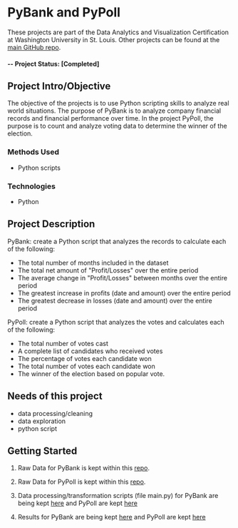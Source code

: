 # PyBank and PyPoll
These projects are part of the Data Analytics and Visualization Certification at Washington University in St. Louis.  Other projects can be found at the [main GitHub repo](https://github.com/jfandata/Washington_University_Data_Analytics_Certificate).

#### -- Project Status: [Completed]

## Project Intro/Objective
The objective of the projects is to use Python scripting skills to analyze real world situations. The purpose of PyBank is to analyze company financial records and financial performance over time. In the project PyPoll, the purpose is to count and analyze voting data to determine the winner of the election. 

### Methods Used
* Python scripts

### Technologies
* Python

## Project Description
PyBank: create a Python script that analyzes the records to calculate each of the following:
- The total number of months included in the dataset
- The total net amount of "Profit/Losses" over the entire period
- The average change in "Profit/Losses" between months over the entire period
- The greatest increase in profits (date and amount) over the entire period
- The greatest decrease in losses (date and amount) over the entire period

PyPoll: create a Python script that analyzes the votes and calculates each of the following:
- The total number of votes cast
- A complete list of candidates who received votes
- The percentage of votes each candidate won
- The total number of votes each candidate won
- The winner of the election based on popular vote.

## Needs of this project

- data processing/cleaning
- data exploration
- python script

## Getting Started

1. Raw Data for PyBank is kept within this [repo](https://github.com/jfandata/Washington_University_Data_Analytics_Certificate/tree/master/projects/Python/PyBank/Resources).

2. Raw Data for PyPoll is kept within this [repo](https://github.com/jfandata/Washington_University_Data_Analytics_Certificate/tree/master/projects/Python/PyPoll/Resources).

2. Data processing/transformation scripts (file main.py) for PyBank are being kept [here](https://github.com/jfandata/Washington_University_Data_Analytics_Certificate/tree/master/projects/Python/PyBank) and PyPoll are kept [here](https://github.com/jfandata/Washington_University_Data_Analytics_Certificate/tree/master/projects/Python/PyPoll)

3. Results for PyBank are being kept [here](https://github.com/jfandata/Washington_University_Data_Analytics_Certificate/tree/master/projects/Python/PyBank) and PyPoll are kept [here](https://github.com/jfandata/Washington_University_Data_Analytics_Certificate/tree/master/projects/Python/PyPoll)